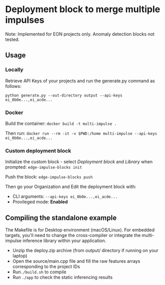 # Deployment block to merge multiple impulses

Note: Implemented for EON projects only. Anomaly detection blocks not tested.

## Usage

### Locally

Retrieve API Keys of your projects and run the generate.py command as follows:

```python generate.py --out-directory output --api-keys ei_0b0e...,ei_acde...```

### Docker

Build the container:
```docker build -t multi-impulse .```

Then run:
```docker run --rm -it -v $PWD:/home multi-impulse --api-keys ei_0b0e...,ei_acde...```

### Custom deployment block

Initialize the custom block - select _Deployment block_ and _Library_ when prompted:
```edge-impulse-blocks init```

Push the block:
```edge-impulse-blocks push```

Then go your Organization and Edit the deployment block with:
* CLI arguments: ```--api-keys ei_0b0e...,ei_acde...```
* Provileged mode: **Enabled**

## Compiling the standalone example

The Makefile is for Desktop environment (macOS/Linux). For embedded targets, you'll need to change the cross-compiler or integrate the multi-impulse inference library within your application.

* Unzip the deploy.zip archive (from output/ directory if running on your laptop)
* Open the source/main.cpp file and fill the raw features arrays corresponding to the project IDs
* Run`./build.sh` to compile
* Run `./app` to check the static inferencing results

